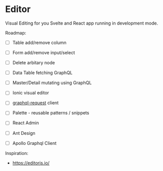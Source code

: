# Editor
Visual Editing for you Svelte and React app running in development mode.

Roadmap:
- [ ] Table add/remove column
- [ ] Form add/remove input/select
- [ ] Delete arbitary node
- [ ] Data Table fetching GraphQL
- [ ] Master/Detail mutating using GraphQL
- [ ] Ionic visual editor
- [ ] [graphql-request](https://github.com/prisma-labs/graphql-request) client
- [ ] Palette - reusable patterns / snippets
- [ ] React Admin
- [ ] Ant Design
- [ ] Apollo Graphql Client


Inspiration:
* https://editorjs.io/